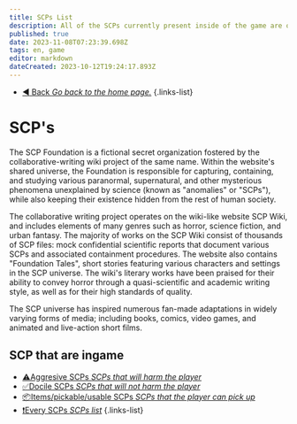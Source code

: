 ```yaml
---
title: SCPs List
description: All of the SCPs currently present inside of the game are on this page.
published: true
date: 2023-11-08T07:23:39.698Z
tags: en, game
editor: markdown
dateCreated: 2023-10-12T19:24:17.893Z
---
```


- [:arrow_backward: Back *Go back to the home page.*](/en/home#single-playerco-op)
{.links-list}
# SCP's


The SCP Foundation is a fictional secret organization fostered by the collaborative-writing wiki project of the same name. Within the website's shared universe, the Foundation is responsible for capturing, containing, and studying various paranormal, supernatural, and other mysterious phenomena unexplained by science (known as "anomalies" or "SCPs"), while also keeping their existence hidden from the rest of human society.

The collaborative writing project operates on the wiki-like website SCP Wiki, and includes elements of many genres such as horror, science fiction, and urban fantasy. The majority of works on the SCP Wiki consist of thousands of SCP files: mock confidential scientific reports that document various SCPs and associated containment procedures. The website also contains "Foundation Tales", short stories featuring various characters and settings in the SCP universe. The wiki's literary works have been praised for their ability to convey horror through a quasi-scientific and academic writing style, as well as for their high standards of quality.

The SCP universe has inspired numerous fan-made adaptations in widely varying forms of media; including books, comics, video games, and animated and live-action short films.
## SCP that are ingame
- [⚠️Aggresive SCPs *SCPs that will harm the player*](/en/game/scps/aggresive)
- [✅Docile SCPs *SCPs that will not harm the player*](/en/game/scps/docile)
- [📦Items/pickable/usable SCPs *SCPs that the player can pick up*](/en/game/scps/items)
- [❗Every SCPs *SCPs list*](/en/game/scps/every_scps)
{.links-list}